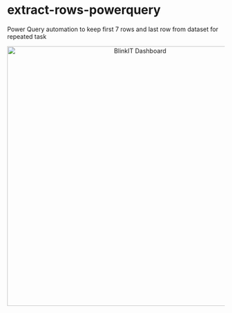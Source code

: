 # extract-rows-powerquery
Power Query automation to keep first 7 rows and last row from dataset for repeated task

<p align="center">
  <img src="" alt="BlinkIT Dashboard" width="600"/>
</p>
